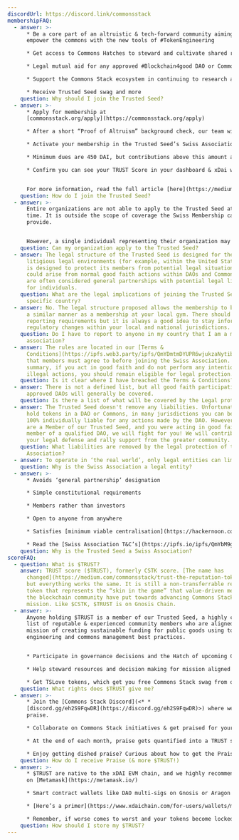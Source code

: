```yaml
---
discordUrl: https://discord.link/commonsstack
membershipFAQ:
  - answer: >-
      * Be a core part of an altruistic & tech-forward community aiming to
      empower the commons with the new tools of #TokenEngineering 

      * Get access to Commons Hatches to steward and cultivate shared resources 

      * Legal mutual aid for any approved #Blockchain4good DAO or Commons

      * Support the Commons Stack ecosystem in continuing to research and build towards our mission to Realign Incentives for Public Goods

      * Receive Trusted Seed swag and more
    question: Why should I join the Trusted Seed?
  - answer: >-
      * Apply for membership at
      [commonsstack.org/apply](https://commonsstack.org/apply)

      * After a short “Proof of Altruism” background check, our team will send you an acceptance email (within a week) with the next steps for membership

      * Activate your membership in the Trusted Seed’s Swiss Association by contributing your membership dues at [member.commonsstack.foundation](https://member.commonsstack.foundation/)

      * Minimum dues are 450 DAI, but contributions above this amount are welcomed. [](https://the-commons-stack.typeform.com/TS-Scholarships)Financial aid is available for those who are unable to afford membership fees upon approval. To apply for a scholarship, apply [here](https://the-commons-stack.typeform.com/TS-Scholarships)

      * Confirm you can see your TRUST Score in your dashboard & xDai wallet - you’re in!


      For more information, read the full article [here](https://medium.com/commonsstack/join-the-commons-stacks-trusted-seed-swiss-association-ed51a356cb6c).
    question: How do I join the Trusted Seed?
  - answer: >-
      Entire organizations are not able to apply to the Trusted Seed at this
      time. It is outside the scope of coverage the Swiss Membership can
      provide.


      However, a single individual representing their organization may apply as a Trusted Seed Ambassador. This Ambassador will hold a TRUST Score, and be charged to stay relatively up-to-date on the happenings in the Commons Stack ecosystem. Only the Ambassador will be eligible for the legal protection of the Trusted Seed Swiss Membership.
    question: Can my organization apply to the Trusted Seed?
  - answer: The legal structure of the Trusted Seed is designed for the most
      litigious legal environments (for example, within the United States). It
      is designed to protect its members from potential legal situations that
      could arise from normal good faith actions within DAOs and Commons that
      are often considered general partnerships with potential legal liability
      for individuals.
    question: What are the legal implications of joining the Trusted Seed within my
      specific country?
  - answer: No. The legal structure proposed allows the membership to be treated in
      a similar manner as a membership at your local gym. There should be no
      reporting requirements but it is always a good idea to stay informed of
      regulatory changes within your local and national jurisdictions.
    question: Do I have to report to anyone in my country that I am a member of this
      association?
  - answer: The rules are located in our [Terms &
      Conditions](https://ipfs.web3.party/ipfs/QmYDmtmDYUPR6wjukzaNytibeNnYs41s2co4tNzkUYdd5n)
      that members must agree to before joining the Swiss Association. In
      summary, if you act in good faith and do not perform any intentionally
      illegal actions, you should remain eligible for legal protection.
    question: Is it clear where I have breached the Terms & Conditions?
  - answer: There is not a defined list, but all good faith participation in
      approved DAOs will generally be covered.
    question: Is there a list of what will be covered by the Legal protections?
  - answer: The Trusted Seed doesn't remove any liabilities. Unfortunately, if you
      hold tokens in a DAO or Commons, in many jurisdictions you can be held
      100% individually liable for any actions made by the DAO. However, if you
      are a Member of our Trusted Seed, and you were acting in good faith as a
      member of a qualified DAO, we will fight for you! We will contribute to
      your legal defense and rally support from the greater community.
    question: What liabilities are removed by the legal protection of the Swiss
      Association?
  - answer: To operate in ‘the real world’, only legal entities can limit liability.
    question: Why is the Swiss Association a legal entity?
  - answer: >-
      * Avoids ‘general partnership’ designation

      * Simple constitutional requirements

      * Members rather than investors

      * Open to anyone from anywhere

      * Satisfies [minimum viable centralisation](https://hackernoon.com/introducing-minimum-viable-centralization-a55e3685f7a2)

      * Read the [Swiss Association T&C’s](https://ipfs.io/ipfs/QmYbM9gacPZnuYTvjzeLnzG2uDAACKKY6gzfomMgCepnKB) & [Statutes](https://ipfs.web3.party/ipfs/QmcGNi9dcVgLJGtxJzjU2CyrrmVKkLnNPEK8JJC2a98zC5)
    question: Why is the Trusted Seed a Swiss Association?
scoreFAQ:
  - question: What is $TRUST?
    answer: TRUST score ($TRUST), formerly CSTK score. [The name has
      changed](https://medium.com/commonsstack/trust-the-reputation-token-of-trusted-seed-a63f293a12af)
      but everything works the same. It is still a non-transferrable reputation
      token that represents the “skin in the game” that value-driven members of
      the blockchain community have put towards advancing Commons Stack’s
      mission. Like $CSTK, $TRUST is on Gnosis Chain.
  - answer: >-
      Anyone holding $TRUST is a member of our Trusted Seed, a highly curated
      list of reputable & experienced community members who are aligned with our
      mission of creating sustainable funding for public goods using token
      engineering and commons management best practices.


      * Participate in governance decisions and the Hatch of upcoming Commons!

      * Help steward resources and decision making for mission aligned projects

      * Get TSLove tokens, which get you free Commons Stack swag from our store! (<https://swag.trustedseed.org/>[](http://cslove.commonsstack.org/))
    question: What rights does $TRUST give me?
  - answer: >-
      * Join the [Commons Stack Discord](<* *
      [discord.gg/eh2S9FqwDR](https://discord.gg/eh2S9FqwDR)>) where we dish
      praise.

      * Collaborate on Commons Stack initiatives & get praised for your work: Grab an issue “For Contributors” off our [Github](https://github.com/commons-stack/iteration0/labels/%F0%9F%99%8C%F0%9F%8F%BB%20For%20Contributors%20%F0%9F%99%8C%F0%9F%8F%BB)!

      * At the end of each month, praise gets quantified into a TRUST score, which is added to you ETH address that you provided in your Trusted Seed application

      * Enjoy getting dished praise? Curious about how to get the Praise Giver role? Join our Trusted Seed lounge calls every Tuesday at 12PM EST on the [Commons Stack Discord server](https://discord.com/invite/KXn9Y7jzvz).
    question: How do I receive Praise (& more $TRUST!)
  - answer: >-
      * $TRUST are native to the xDAI EVM chain, and we highly recommend storage
      on [Metamask](https://metamask.io/)

      * Smart contract wallets like DAO multi-sigs on Gnosis or Aragon are less compatible for cross-chain operations.

      * [Here’s a primer](https://www.xdaichain.com/for-users/wallets/metamask/metamask-setup) on how to set up Metamask to work on the xDAI network

      * Remember, if worse comes to worst and your tokens become locked or unusable somehow: The Trusted Seed can always burn your old score and issue you new ones since we are centralized arbiters of the $TRUST!
    question: How should I store my $TRUST?
---
```

